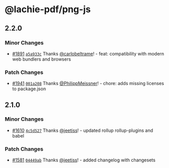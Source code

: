 # @lachie-pdf/png-js

## 2.2.0

### Minor Changes

- [#1891](https://github.com/diegomura/react-pdf/pull/1891) [`a5a933c`](https://github.com/diegomura/react-pdf/commit/a5a933c9733e4c77338ef76a2b3545b84a646a81) Thanks [@carlobeltrame](https://github.com/carlobeltrame)! - feat: compatibility with modern web bundlers and browsers

### Patch Changes

- [#1941](https://github.com/diegomura/react-pdf/pull/1941) [`001a208`](https://github.com/diegomura/react-pdf/commit/001a20812fa039d09931b22eb97a8869e3b31cc5) Thanks [@PhilippMeissner](https://github.com/PhilippMeissner)! - chore: adds missing licenses to package.json

## 2.1.0

### Minor Changes

- [#1610](https://github.com/diegomura/react-pdf/pull/1610) [`4c5d527`](https://github.com/diegomura/react-pdf/commit/4c5d52721d29d843f1d09c3fd74370832429f70e) Thanks [@jeetiss](https://github.com/jeetiss)! - updated rollup rollup-plugins and babel

### Patch Changes

- [#1581](https://github.com/diegomura/react-pdf/pull/1581) [`04449ab`](https://github.com/diegomura/react-pdf/commit/04449ab352db0cca2155024dd3e8c690e42193ca) Thanks [@jeetiss](https://github.com/jeetiss)! - added changelog with changesets
